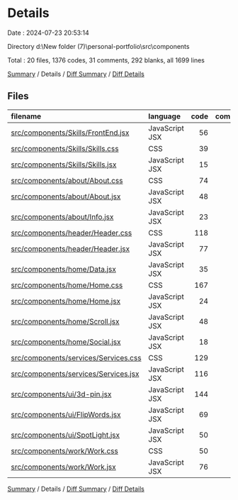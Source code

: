 # Details

Date : 2024-07-23 20:53:14

Directory d:\\New folder (7)\\personal-portfolio\\src\\components

Total : 20 files,  1376 codes, 31 comments, 292 blanks, all 1699 lines

[Summary](results.md) / Details / [Diff Summary](diff.md) / [Diff Details](diff-details.md)

## Files
| filename | language | code | comment | blank | total |
| :--- | :--- | ---: | ---: | ---: | ---: |
| [src/components/Skills/FrontEnd.jsx](/src/components/Skills/FrontEnd.jsx) | JavaScript JSX | 56 | 0 | 18 | 74 |
| [src/components/Skills/Skills.css](/src/components/Skills/Skills.css) | CSS | 39 | 9 | 12 | 60 |
| [src/components/Skills/Skills.jsx](/src/components/Skills/Skills.jsx) | JavaScript JSX | 15 | 0 | 4 | 19 |
| [src/components/about/About.css](/src/components/about/About.css) | CSS | 74 | 3 | 25 | 102 |
| [src/components/about/About.jsx](/src/components/about/About.jsx) | JavaScript JSX | 48 | 0 | 7 | 55 |
| [src/components/about/Info.jsx](/src/components/about/Info.jsx) | JavaScript JSX | 23 | 0 | 11 | 34 |
| [src/components/header/Header.css](/src/components/header/Header.css) | CSS | 118 | 1 | 23 | 142 |
| [src/components/header/Header.jsx](/src/components/header/Header.jsx) | JavaScript JSX | 77 | 0 | 13 | 90 |
| [src/components/home/Data.jsx](/src/components/home/Data.jsx) | JavaScript JSX | 35 | 0 | 9 | 44 |
| [src/components/home/Home.css](/src/components/home/Home.css) | CSS | 167 | 9 | 47 | 223 |
| [src/components/home/Home.jsx](/src/components/home/Home.jsx) | JavaScript JSX | 24 | 0 | 6 | 30 |
| [src/components/home/Scroll.jsx](/src/components/home/Scroll.jsx) | JavaScript JSX | 48 | 0 | 3 | 51 |
| [src/components/home/Social.jsx](/src/components/home/Social.jsx) | JavaScript JSX | 18 | 0 | 6 | 24 |
| [src/components/services/Services.css](/src/components/services/Services.css) | CSS | 129 | 3 | 31 | 163 |
| [src/components/services/Services.jsx](/src/components/services/Services.jsx) | JavaScript JSX | 116 | 0 | 30 | 146 |
| [src/components/ui/3d-pin.jsx](/src/components/ui/3d-pin.jsx) | JavaScript JSX | 144 | 0 | 7 | 151 |
| [src/components/ui/FlipWords.jsx](/src/components/ui/FlipWords.jsx) | JavaScript JSX | 69 | 1 | 5 | 75 |
| [src/components/ui/SpotLight.jsx](/src/components/ui/SpotLight.jsx) | JavaScript JSX | 50 | 0 | 2 | 52 |
| [src/components/work/Work.css](/src/components/work/Work.css) | CSS | 50 | 5 | 19 | 74 |
| [src/components/work/Work.jsx](/src/components/work/Work.jsx) | JavaScript JSX | 76 | 0 | 14 | 90 |

[Summary](results.md) / Details / [Diff Summary](diff.md) / [Diff Details](diff-details.md)